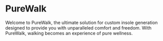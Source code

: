 # PureWalk
Welcome to PureWalk, the ultimate solution for custom insole generation designed to provide you with unparalleled comfort and freedom. With PureWalk, walking becomes an experience of pure wellness.
